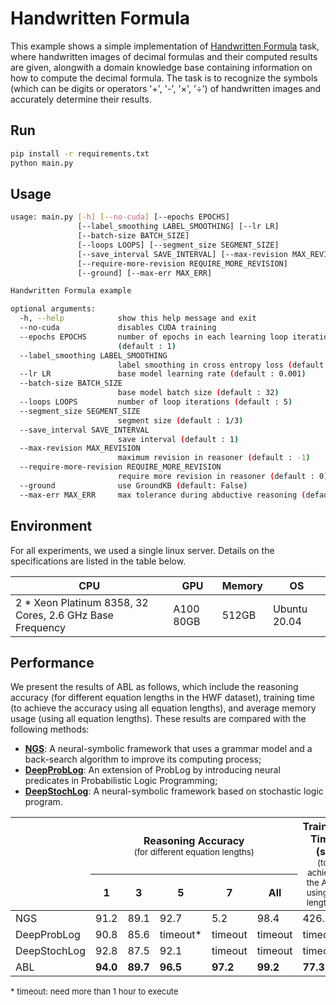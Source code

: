 # Handwritten Formula

This example shows a simple implementation of [Handwritten Formula](https://arxiv.org/abs/2006.06649) task, where handwritten images of decimal formulas and their computed results are given, alongwith a domain knowledge base containing information on how to compute the decimal formula. The task is to recognize the symbols (which can be digits or operators '+', '-', '×', '÷') of handwritten images and accurately determine their results.

## Run

```bash
pip install -r requirements.txt
python main.py
```

## Usage

```bash
usage: main.py [-h] [--no-cuda] [--epochs EPOCHS]
               [--label_smoothing LABEL_SMOOTHING] [--lr LR] 
               [--batch-size BATCH_SIZE]
               [--loops LOOPS] [--segment_size SEGMENT_SIZE]
               [--save_interval SAVE_INTERVAL] [--max-revision MAX_REVISION]
               [--require-more-revision REQUIRE_MORE_REVISION]
               [--ground] [--max-err MAX_ERR]

Handwritten Formula example

optional arguments:
  -h, --help            show this help message and exit
  --no-cuda             disables CUDA training
  --epochs EPOCHS       number of epochs in each learning loop iteration
                        (default : 1)
  --label_smoothing LABEL_SMOOTHING
                        label smoothing in cross entropy loss (default : 0.2)
  --lr LR               base model learning rate (default : 0.001)
  --batch-size BATCH_SIZE
                        base model batch size (default : 32)
  --loops LOOPS         number of loop iterations (default : 5)
  --segment_size SEGMENT_SIZE
                        segment size (default : 1/3)
  --save_interval SAVE_INTERVAL
                        save interval (default : 1)
  --max-revision MAX_REVISION
                        maximum revision in reasoner (default : -1)
  --require-more-revision REQUIRE_MORE_REVISION
                        require more revision in reasoner (default : 0)
  --ground              use GroundKB (default: False)
  --max-err MAX_ERR     max tolerance during abductive reasoning (default : 1e-10)

```

## Environment

For all experiments, we used a single linux server. Details on the specifications are listed in the table below.

<table class="tg" style="margin-left: auto; margin-right: auto;">
<thead>
<tr>
    <th>CPU</th>
    <th>GPU</th>
    <th>Memory</th>
    <th>OS</th>
</tr>
</thead>
<tbody>
<tr>
    <td>2 * Xeon Platinum 8358, 32 Cores, 2.6 GHz Base Frequency</td>
    <td>A100 80GB</td>
    <td>512GB</td>
    <td>Ubuntu 20.04</td>
</tr>
</tbody>
</table>

## Performance

We present the results of ABL as follows, which include the reasoning accuracy (for different equation lengths in the HWF dataset), training time (to achieve the accuracy using all equation lengths), and average memory usage (using all equation lengths). These results are compared with the following methods:

- [**NGS**](https://github.com/liqing-ustc/NGS): A neural-symbolic framework that uses a grammar model and a back-search algorithm to improve its computing process;
- [**DeepProbLog**](https://github.com/ML-KULeuven/deepproblog/tree/master): An extension of ProbLog by introducing neural predicates in Probabilistic Logic Programming;
- [**DeepStochLog**](https://github.com/ML-KULeuven/deepstochlog/tree/main): A neural-symbolic framework based on stochastic logic program.

<table class="tg" style="margin-left: auto; margin-right: auto;">
<thead>
  <tr>
    <th rowspan="2"></th>
    <th colspan="5">Reasoning Accuracy<br><span style="font-weight: normal; font-size: smaller;">(for different equation lengths)</span></th>
    <th rowspan="2">Training Time (s)<br><span style="font-weight: normal; font-size: smaller;">(to achieve the Acc. using all lengths)</span></th>
    <th rowspan="2">Average Memory Usage (MB)<br><span style="font-weight: normal; font-size: smaller;">(using all lengths)</span></th>
  </tr>
  <tr>
    <th>1</th>
    <th>3</th>
    <th>5</th>
    <th>7</th>
    <th>All</th>
  </tr>
</thead>
<tbody>
  <tr>
    <td>NGS</td>
    <td>91.2</td>
    <td>89.1</td>
    <td>92.7</td>
    <td>5.2</td>
    <td>98.4</td>
    <td>426.2</td>
    <td>3705</td>
  </tr>
  <tr>
    <td>DeepProbLog</td>
    <td>90.8</td>
    <td>85.6</td>
    <td>timeout*</td>
    <td>timeout</td>
    <td>timeout</td>
    <td>timeout</td>
    <td>4315</td>
  </tr>
  <tr>
    <td>DeepStochLog</td>
    <td>92.8</td>
    <td>87.5</td>
    <td>92.1</td>
    <td>timeout</td>
    <td>timeout</td>
    <td>timeout</td>
    <td>4355</td>
  </tr>
  <tr>
    <td>ABL</td>
    <td><span style="font-weight:bold">94.0</span></td>
    <td><span style="font-weight:bold">89.7</span></td>
    <td><span style="font-weight:bold">96.5</span></td>
    <td><span style="font-weight:bold">97.2</span></td>
    <td><span style="font-weight:bold">99.2</span></td>
    <td><span style="font-weight:bold">77.3</span></td>
    <td><span style="font-weight:bold">3074</span></td>
  </tr>
</tbody>
</table>
<p style="font-size: 13px;">* timeout: need more than 1 hour to execute</p>
